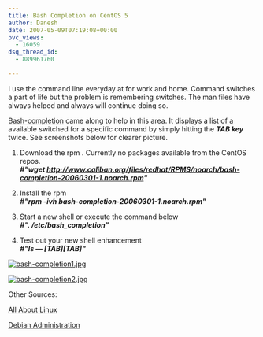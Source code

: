 ```yaml
---
title: Bash Completion on CentOS 5
author: Danesh
date: 2007-05-09T07:19:08+00:00
pvc_views:
  - 16059
dsq_thread_id:
  - 889961760

---
```

I use the command line everyday at for work and home. Command switches a part of life but the problem is remembering switches. The man files have always helped and always will continue doing so.

[Bash-completion][1] came along to help in this area. It displays a list of a available switched for a specific command by simply hitting the _**TAB key**_ twice. See screenshots below for clearer picture.

1. Download the rpm . Currently no packages available from the CentOS repos.  
_**#"wget http://www.caliban.org/files/redhat/RPMS/noarch/bash-completion-20060301-1.noarch.rpm"**_

2. Install the rpm  
_**#"rpm -ivh bash-completion-20060301-1.noarch.rpm"**_

3. Start a new shell or execute the command below  
_**#". /etc/bash_completion"**_

4. Test out your new shell enhancement  
_**#"ls &#8212; \[TAB\]\[TAB\]"**_

[![bash-completion1.jpg][2]][3]

[![bash-completion2.jpg][4]][5]

Other Sources:

 [All About Linux][6]

[Debian Administration][7]

 [1]: http://freshmeat.net/projects/bashcompletion/
 [2]: /wp-content/uploads/2007/05/bash-completion1.thumbnail.jpg
 [3]: /wp-content/uploads/2007/05/bash-completion1.jpg "bash-completion1.jpg"
 [4]: /wp-content/uploads/2007/05/bash-completion2.thumbnail.jpg
 [5]: /wp-content/uploads/2007/05/bash-completion2.jpg "bash-completion2.jpg"
 [6]: http://linuxhelp.blogspot.com/2005/09/bash-completion-makes-life-easier-for.html
 [7]: http://www.debian-administration.org/articles/316